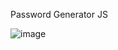 Password Generator JS

![image](https://github.com/user-attachments/assets/fb8efb2c-2a28-4594-a7d1-9e59cac60b58)
